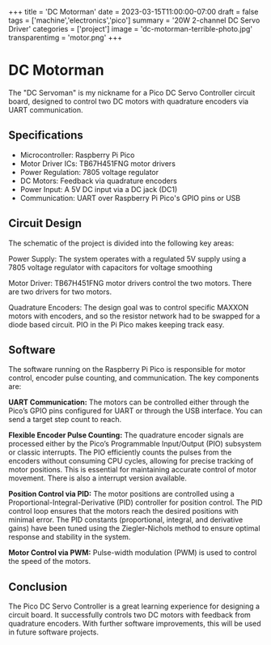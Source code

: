 +++
title = 'DC Motorman'
date = 2023-03-15T11:00:00-07:00
draft = false
tags = ['machine','electronics','pico']
summary = '20W 2-channel DC Servo Driver'
categories = ['project']
image = 'dc-motorman-terrible-photo.jpg'
transparentimg  = 'motor.png'
+++

# DC Motorman

The "DC Servoman" is my nickname for a Pico DC Servo Controller circuit board, designed to control two DC motors with quadrature encoders via UART communication.

## Specifications

- Microcontroller: Raspberry Pi Pico
- Motor Driver ICs: TB67H451FNG motor drivers
- Power Regulation: 7805 voltage regulator
- DC Motors: Feedback via quadrature encoders
- Power Input: A 5V DC input via a DC jack (DC1)
- Communication: UART over Raspberry Pi Pico's GPIO pins or USB

## Circuit Design

The schematic of the project is divided into the following key areas:

Power Supply: The system operates with a regulated 5V supply using a 7805 voltage regulator with capacitors for voltage smoothing

Motor Driver: TB67H451FNG motor drivers control the two motors. There are two drivers for two motors.

Quadrature Encoders: The design goal was to control specific MAXXON motors with encoders, and so the resistor network had to be swapped for a diode based circuit. PIO in the Pi Pico makes keeping track easy.

## Software

The software running on the Raspberry Pi Pico is responsible for motor control, encoder pulse counting, and communication. The key components are:

**UART Communication:** The motors can be controlled either through the Pico’s GPIO pins configured for UART or through the USB interface. You can send a target step count to reach.

**Flexible Encoder Pulse Counting:** The quadrature encoder signals are processed either by the Pico’s Programmable Input/Output (PIO) subsystem or classic interrupts. The PIO efficiently counts the pulses from the encoders without consuming CPU cycles, allowing for precise tracking of motor positions. This is essential for maintaining accurate control of motor movement. There is also a interrupt version available.

**Position Control via PID:** The motor positions are controlled using a Proportional-Integral-Derivative (PID) controller for position control. The PID control loop ensures that the motors reach the desired positions with minimal error. The PID constants (proportional, integral, and derivative gains) have been tuned using the Ziegler-Nichols method to ensure optimal response and stability in the system.

**Motor Control via PWM:** Pulse-width modulation (PWM) is used to control the speed of the motors.

## Conclusion

The Pico DC Servo Controller is a great learning experience for designing a circuit board. It successfully controls two DC motors with feedback from quadrature encoders. With further software improvements, this will be used in future software projects.

